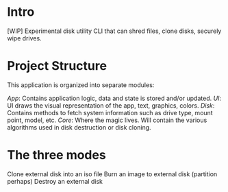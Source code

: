 # Intro 
[WIP] Experimental disk utility CLI that can shred files, clone disks, securely wipe drives.


# Project Structure
This application is organized into separate modules:

*App*: Contains application logic, data and state is stored and/or updated.
*UI*: UI draws the visual representation of the app, text, graphics, colors.
*Disk*: Contains methods to fetch system information such as drive type, mount point, model, etc.
*Core*: Where the magic lives. Will contain the various algorithms used in disk destruction or disk cloning.


# The three modes
Clone external disk into an iso file
Burn an image to external disk (partition perhaps)
Destroy an external disk 